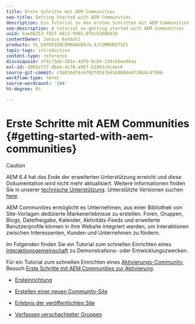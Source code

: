 ```yaml
---
title: Erste Schritte mit AEM Communities
seo-title: Getting Started with AEM Communities
description: Ein Tutorial zu den ersten Schritten mit AEM Communities
seo-description: A tutorial on getting started with AEM Communities
uuid: 6aeb8253-f85f-4812-9985-8fbc83006078
contentOwner: Janice Kendall
products: SG_EXPERIENCEMANAGER/6.4/COMMUNITIES
topic-tags: introduction
content-type: reference
discoiquuid: 4f4c73eb-281e-4dfb-9cb0-2341d5ee94ae
exl-id: d065e737-dbda-4c78-a987-b1891c6c4ec6
source-git-commit: c5b816d74c6f02f85476d16868844f39b4c47996
workflow-type: tm+mt
source-wordcount: '144'
ht-degree: 6%

---
```


# Erste Schritte mit AEM Communities {#getting-started-with-aem-communities}

>[!CAUTION]
>
>AEM 6.4 hat das Ende der erweiterten Unterstützung erreicht und diese Dokumentation wird nicht mehr aktualisiert. Weitere Informationen finden Sie in unserer [technische Unterstützung](https://helpx.adobe.com/de/support/programs/eol-matrix.html). Unterstützte Versionen suchen [here](https://experienceleague.adobe.com/docs/?lang=de).

AEM Communities ermöglicht es Unternehmen, aus einer Bibliothek von Site-Vorlagen dedizierte Markenerlebnisse zu erstellen. Foren, Gruppen, Blogs, Dateifreigabe, Kalender, Aktivitäts-Feeds und erweiterte Benutzerprofile können in Ihre Website integriert werden, um Interaktionen zwischen Interessenten, Kunden und Unternehmen zu fördern.

Im Folgenden finden Sie ein Tutorial zum schnellen Einrichten eines [Interaktionsgemeinschaft](overview.md#engagement-community) zu Demonstrations- oder Entwicklungszwecken.

Für ein Tutorial zum schnellen Einrichten eines [Aktivierungs-Community](overview.md#enablement-community), Besuch [Erste Schritte mit AEM Communities zur Aktivierung](getting-started-enablement.md).

* [Ersteinrichtung](setup.md)

* [Erstellen einer neuen Community-Site](create-site.md)

* [Erlebnis der veröffentlichten Site](published-site.md)

* [Verfassen verschachtelter Gruppen](nested-groups.md)
